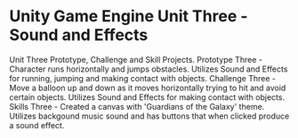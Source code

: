 # Unity Game Engine Unit Three - Sound and Effects
Unit Three Prototype, Challenge and Skill Projects.
Prototype Three - Character runs horizontally and jumps obstacles. Utilizes Sound and Effects for running, jumping and making contact with objects.
Challenge Three - Move a balloon up and down as it moves horizontally trying to hit and avoid certain objects. Utilizes Sound and Effects for making contact with objects.
Skills Three - Created a canvas with 'Guardians of the Galaxy' theme. Utilizes backgound music sound and has buttons that when clicked produce a sound effect.